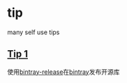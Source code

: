 # tip
many self use tips
## [Tip 1](/bintray/bintray)
使用[bintray-release](https://github.com/novoda/bintray-release)在[bintray](http://bintray.com/)发布开源库
